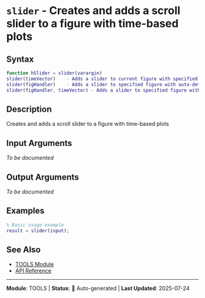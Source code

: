 # `slider` - Creates and adds a scroll slider to a figure with time-based plots

## Syntax

```matlab
function hSlider = slider(varargin)
slider(timeVector)    - Adds a slider to current figure with specified time vector
slider(figHandler)    - Adds a slider to specified figure with auto-detected time vector
slider(figHandler, timeVector) - Adds a slider to specified figure with specified time vector
```

## Description

Creates and adds a scroll slider to a figure with time-based plots

## Input Arguments

*To be documented*

## Output Arguments

*To be documented*

## Examples

```matlab
% Basic usage example
result = slider(input);
```

## See Also

- [TOOLS Module](README.md)
- [API Reference](../README.md)

---

**Module**: TOOLS | **Status**: 🔄 Auto-generated | **Last Updated**: 2025-07-24
